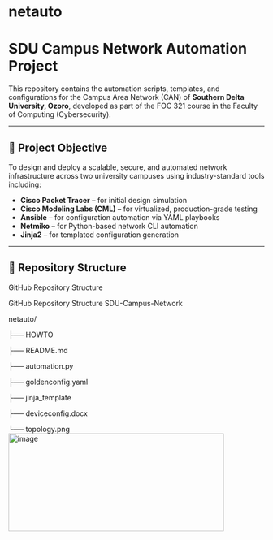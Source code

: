 # netauto
 # SDU Campus Network Automation Project

This repository contains the automation scripts, templates, and configurations for the Campus Area Network (CAN) of **Southern Delta University, Ozoro**, developed as part of the FOC 321 course in the Faculty of Computing (Cybersecurity).

---

## 📡 Project Objective

To design and deploy a scalable, secure, and automated network infrastructure across two university campuses using industry-standard tools including:

- **Cisco Packet Tracer** – for initial design simulation
- **Cisco Modeling Labs (CML)** – for virtualized, production-grade testing
- **Ansible** – for configuration automation via YAML playbooks
- **Netmiko** – for Python-based network CLI automation
- **Jinja2** – for templated configuration generation

---

## 📁 Repository Structure
GitHub Repository Structure

GitHub Repository Structure
SDU-Campus-Network

netauto/

├── HOWTO

├── README.md

├── automation.py

├── goldenconfig.yaml

├── jinja_template

├── deviceconfig.docx

└── topology.png
<img width="424" height="193" alt="image" src="https://github.com/user-attachments/assets/2867aa97-0c24-43ef-bd94-ed610d5e599e" />

 
